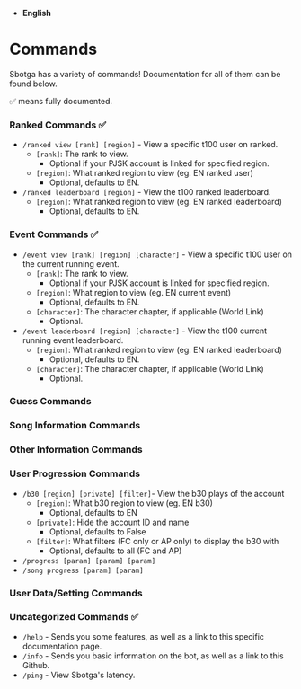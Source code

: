 - **English**
# Commands
Sbotga has a variety of commands! Documentation for all of them can be found below.

✅ means fully documented.
### Ranked Commands ✅
- `/ranked view [rank] [region]` - View a specific t100 user on ranked.
    - `[rank]`: The rank to view.
        - Optional if your PJSK account is linked for specified region.
    - `[region]`: What ranked region to view (eg. EN ranked user)
        - Optional, defaults to EN.
- `/ranked leaderboard [region]` - View the t100 ranked leaderboard.
    - `[region]`: What ranked region to view (eg. EN ranked leaderboard)
        - Optional, defaults to EN.
### Event Commands ✅
- `/event view [rank] [region] [character]` - View a specific t100 user on the current running event.
    - `[rank]`: The rank to view.
        - Optional if your PJSK account is linked for specified region.
    - `[region]`: What region to view (eg. EN current event)
        - Optional, defaults to EN.
    - `[character]`: The character chapter, if applicable (World Link)
        - Optional.
- `/event leaderboard [region] [character]` - View the t100 current running event leaderboard.
    - `[region]`: What ranked region to view (eg. EN ranked leaderboard)
        - Optional, defaults to EN.
    - `[character]`: The character chapter, if applicable (World Link)
        - Optional.
### Guess Commands
### Song Information Commands
### Other Information Commands
### User Progression Commands
- `/b30 [region] [private] [filter]`- View the b30 plays of the account
  - `[region]`: What b30 region to view (eg. EN b30)
      - Optional, defaults to EN
  - `[private]`: Hide the account ID and name
       - Optional, defaults to False
  - `[filter]`: What filters (FC only or AP only) to display the b30 with
      - Optional, defaults to all (FC and AP)
- `/progress [param] [param] [param]`
- `/song progress [param] [param]`
### User Data/Setting Commands
### Uncategorized Commands ✅
- `/help` - Sends you some features, as well as a link to this specific documentation page.
- `/info` - Sends you basic information on the bot, as well as a link to this Github.
- `/ping` - View Sbotga's latency.
